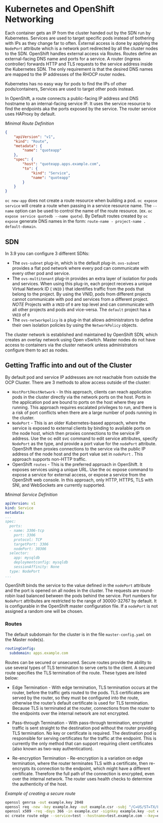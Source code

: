 # Kubernetes and OpenShift Networking

Each container gets an IP from the cluster handed out by the SDN run by Kubernetes. Services are used to target specific pods instead of bothering with IPs as they change far to often. External access is done by applying the `NodePort` attribute which is a network port redirected by all the cluster nodes to the SDN. OpenShift handles external access via Routes. Routes define an external-facing DNS name and ports for a service. A router (ingress controller) forwards HTTP and TLS requests to the service address inside the Kubernetes SDN. The only requirement is that the desired DNS names are mapped to the IP addresses of the RHOCP router nodes.

Kubernetes has no easy way for pods to find the IPs of other pods/containers, Services are used to target other pods instead.

In OpenShift, a route connects a public-facing IP address and DNS hostname to an internal-facing service IP. It uses the service resource to find the endpoints aka the ports exposed by the service. The router service uses HAProxy by default. 

*Minimal Route Definition*

```json
{
    "apiVersion": "v1",
    "kind": "Route",
    "metadata": {
        "name": "quoteapp"
    },
    "spec": {
        "host": "quoteapp.apps.example.com",
        "to": {
            "kind": "Service",
            "name": "quoteapp"
        }
    }
}
```

`oc new-app` does not create a route resource when building a pod. `oc expose service` will create a route when passing in a service resource name. The `--name` option can be used to control the name of the route resource. (ex. `oc expose service quotedb --name quote`). By Default routes created by `oc expose` generate DNS names in the form: `route-name - project-name . default-domain`. 


## SDN

In 3.9 you can configure 3 different SDNs:

* The `ovs-subnet` plug-in, which is the default plug-in. `ovs-subnet` provides a flat pod network where every pod can communicate with every other pod and service.
* The `ovs-multitenant` plug-in provides an extra layer of isolation for pods and services. When using this plug-in, each project receives a unique Virtual Network ID ( `VNID` ) that identifies traffic from the pods that belong to the project. By using the VNID, pods from different projects cannot communicate with pod and services from a different project. *NOTE* Projects with a `VNID` of `0` are top level and can communicate with all other projects and pods and vice-versa. The `default` project has a `VNID` of `0`
* The `ovs-networkpolicy` is a plug-in that allows administrators to define their own isolation policies by using the `NetworkPolicy` objects.

The cluster network is established and maintained by OpenShift SDN, which creates an overlay network using Open vSwitch. Master nodes do not have access to containers via the cluster network unless administrators configure them to act as nodes.


## Getting Traffic into and out of the Cluster

By default pod and service IP addresses are not reachable from outside the OCP Cluster. There are 3 methods to allow access outside of the cluster:

* `HostPort`/`HostNetwork` - In this approach, clients can reach application pods in the cluster directly via the network ports on the host. Ports in the application pod are bound to ports on the host where they are running. This approach requires escalated privileges to run, and there is a risk of port conflicts when there are a large number of pods running in the cluster.
* `NodePort` - This is an older Kubernetes-based approach, where the service is exposed to external clients by binding to available ports on the node host, which then proxies connections to the service IP address. Use the oc edit svc command to edit service attributes, specify `NodePort` as the type, and provide a port value for the `nodePort` attribute. OpenShift then proxies connections to the service via the public IP address of the node host and the port value set in `nodePort` . This approach supports non-HTTP traffic.
* OpenShift `routes` - This is the preferred approach in OpenShift. It exposes services using a unique URL. Use the oc expose command to expose a service for external access, or expose a service from the OpenShift web console. In this approach, only HTTP, HTTPS, TLS with SNI, and WebSockets are currently supported.

*Minimal Service Definition*
```yaml
apiVersion: v1
kind: Service
metadata:
...
spec:
  ports:
  - name: 3306-tcp
    port: 3306
    protocol: TCP
    targetPort: 3306 
    nodePort: 30306
  selector:
    app: mysqldb
    deploymentconfig: mysqldb
    sessionAffinity: None
  type: NodePort
...
```

OpenShift binds the service to the value defined in the `nodePort` attribute and the port is opened on all nodes in the cluster. The requests are round-robin load balanced between the pods behind the service. Port numbers for `NodePort` attributes are restricted to the range of 30000-32767 by default. It is configurable in the OpenShift master configuration file. If a `nodePort` is not assigned a random one will be chosen.

### Routes

The default subdomain for the cluster is in the file `master-config.yaml` on the Master node(s). 

```yaml
routingConfig:
  subdomain: apps.example.com
```

Routes can be secured or unsecured. Secure routes provide the ability to use several types of TLS termination to serve certs to the client. A secured route specifies the TLS termination of the route. These types are listed below:

* Edge Termination - With edge termination, TLS termination occurs at the router, before the traffic gets routed to the pods. TLS certificates are served by the router, so they must be configured into the route, otherwise the router’s default certificate is used for TLS termination. Because TLS is terminated at the router, connections from the router to the endpoints over the internal network are not encrypted.

* Pass-through Termination - With pass-through termination, encrypted traffic is sent straight to the destination pod without the router providing TLS termination. No key or certificate is required. The destination pod is responsible for serving certificates for the traffic at the endpoint. This is currently the only method that can support requiring client certificates (also known as two-way authentication).

* Re-encryption Termination - Re-encryption is a variation on edge termination, where the router terminates TLS with a certificate, then re-encrypts its connection to the endpoint, which might have a different certificate. Therefore the full path of the connection is encrypted, even over the internal network. The router uses health checks to determine the authenticity of the host.

*Example of creating a secure route*

```sh
openssl genrsa -out example.key 2048
openssl req -new -key example.key -out example.csr -subj "/C=US/ST=TX/L=Houston/O=Example/OU=IT/CN=test.example.com"
openssl x509 -req -days 366 -in example.csr -signkey example.key -out example.crt
oc create route edge --service=test --hostname=test.example.com --key=example.key --cert=example.crt
```


